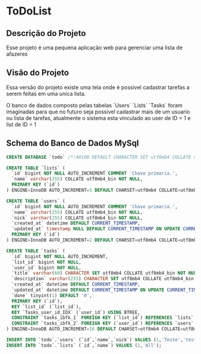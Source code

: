 # ToDoList
## Descrição do Projeto
<p>Esse projeto é uma pequena aplicação web para gerenciar uma lista de afazeres</p>

## Visão do Projeto
<p>Essa versão do projeto existe uma tela onde é possivel cadastrar tarefas a serem feitas em uma unica lista. </p>
<p>O banco de dados composto pelas tabelas `Users` `Lists` `Tasks` foram imaginadas para que no futuro seja possivel cadastrar mais de um usuario ou lista de tarefas, atualmente o sistema esta vinculado ao user de ID = 1 e list de ID = 1 </p>

## Schema do Banco de Dados MySql
``` sql
CREATE DATABASE `todo` /*!40100 DEFAULT CHARACTER SET utf8mb4 COLLATE utf8mb4_bin */ /*!80016 DEFAULT ENCRYPTION='N' */;

CREATE TABLE `lists` (
  `id` bigint NOT NULL AUTO_INCREMENT COMMENT 'Chave primaria.',
  `name` varchar(255) COLLATE utf8mb4_bin NOT NULL,
  PRIMARY KEY (`id`)
) ENGINE=InnoDB AUTO_INCREMENT=5 DEFAULT CHARSET=utf8mb4 COLLATE=utf8mb4_bin;

CREATE TABLE `users` (
  `id` bigint NOT NULL AUTO_INCREMENT COMMENT 'Chave primaria.',
  `name` varchar(255) COLLATE utf8mb4_bin NOT NULL,
  `nick` varchar(255) COLLATE utf8mb4_bin NOT NULL,
  `created_at` datetime DEFAULT CURRENT_TIMESTAMP,
  `updated_at` timestamp NULL DEFAULT CURRENT_TIMESTAMP ON UPDATE CURRENT_TIMESTAMP,
  PRIMARY KEY (`id`)
) ENGINE=InnoDB AUTO_INCREMENT=2 DEFAULT CHARSET=utf8mb4 COLLATE=utf8mb4_bin;

CREATE TABLE `tasks` (
  `id` bigint NOT NULL AUTO_INCREMENT,
  `list_id` bigint NOT NULL,
  `user_id` bigint NOT NULL,
  `title` varchar(60) CHARACTER SET utf8mb4 COLLATE utf8mb4_bin NOT NULL,
  `description` varchar(255) CHARACTER SET utf8mb4 COLLATE utf8mb4_bin NOT NULL,
  `created_at` datetime DEFAULT CURRENT_TIMESTAMP,
  `updated_at` datetime DEFAULT CURRENT_TIMESTAMP ON UPDATE CURRENT_TIMESTAMP,
  `done` tinyint(1) DEFAULT '0',
  PRIMARY KEY (`id`),
  KEY `list_id` (`list_id`),
  KEY `Tasks_user_id_IDX` (`user_id`) USING BTREE,
  CONSTRAINT `tasks_ibfk_1` FOREIGN KEY (`list_id`) REFERENCES `lists` (`id`),
  CONSTRAINT `tasks_ibfk_2` FOREIGN KEY (`user_id`) REFERENCES `users` (`id`)
) ENGINE=InnoDB AUTO_INCREMENT=16 DEFAULT CHARSET=utf8mb4 COLLATE=utf8mb4_bin;

INSERT INTO `todo`.`users` (`id`,`name`,`nick`) VALUES (1,'Teste','teste');
INSERT INTO `todo`.`lists` (`id`,`name`) VALUES (1,'All');

```
